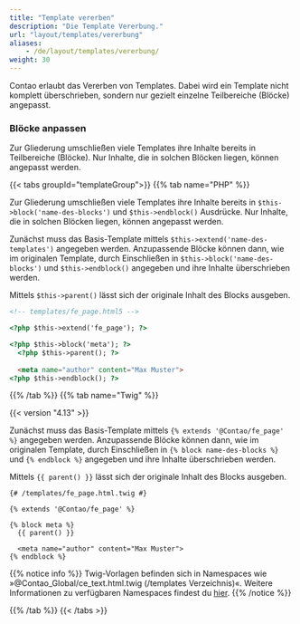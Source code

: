 ```yaml
---
title: "Template vererben"
description: "Die Template Vererbung."
url: "layout/templates/vererbung"
aliases:
    - /de/layout/templates/vererbung/
weight: 30
---
```



Contao erlaubt das Vererben von Templates. Dabei wird ein Template nicht komplett überschrieben, sondern nur gezielt
einzelne Teilbereiche (Blöcke) angepasst. 


### Blöcke anpassen

Zur Gliederung umschließen viele Templates ihre Inhalte bereits in Teilbereiche (Blöcke). 
Nur Inhalte, die in solchen Blöcken liegen, können angepasst werden.


{{< tabs groupId="templateGroup">}}
{{% tab name="PHP" %}}


Zur Gliederung umschließen viele Templates ihre Inhalte bereits in `$this->block('name-des-blocks')` und
`$this->endblock()` Ausdrücke. Nur Inhalte, die in solchen Blöcken liegen, können angepasst werden.

Zunächst muss das Basis-Template mittels `$this->extend('name-des-templates')` angegeben werden. Anzupassende Blöcke
können dann, wie im originalen Template, durch Einschließen in `$this->block('name-des-blocks')` und `$this->endblock()`
angegeben und ihre Inhalte überschrieben werden.

Mittels `$this->parent()` lässt sich der originale Inhalt des Blocks ausgeben.


```html
<!-- templates/fe_page.html5 -->

<?php $this->extend('fe_page'); ?>

<?php $this->block('meta'); ?>
  <?php $this->parent(); ?>
  
  <meta name="author" content="Max Muster">
<?php $this->endblock(); ?>
```


{{% /tab %}}
{{% tab name="Twig" %}}


{{< version "4.13" >}}

Zunächst muss das Basis-Template mittels `{% extends '@Contao/fe_page' %}` angegeben werden. Anzupassende Blöcke
können dann, wie im originalen Template, durch Einschließen in `{% block name-des-blocks %}` 
und `{% endblock %}` angegeben und ihre Inhalte überschrieben werden.

Mittels `{{ parent() }}` lässt sich der originale Inhalt des Blocks ausgeben.


```twig
{# /templates/fe_page.html.twig #}

{% extends '@Contao/fe_page' %}

{% block meta %}
  {{ parent() }}

  <meta name="author" content="Max Muster">
{% endblock %}
```

{{% notice info %}}
Twig-Vorlagen befinden sich in Namespaces wie »@Contao_Global/ce_text.html.twig (/templates Verzeichnis)«. Weitere 
Informationen zu verfügbaren Namespaces findest du [hier](https://docs.contao.org/dev/framework/templates/twig/#namespace-magic).
{{% /notice %}}


{{% /tab %}}
{{< /tabs >}}